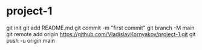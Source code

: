 
# project-1

git init
git add README.md
git commit -m "first commit"
git branch -M main
git remote add origin https://github.com/VladislavKornyakov/project-1.git
git push -u origin main

